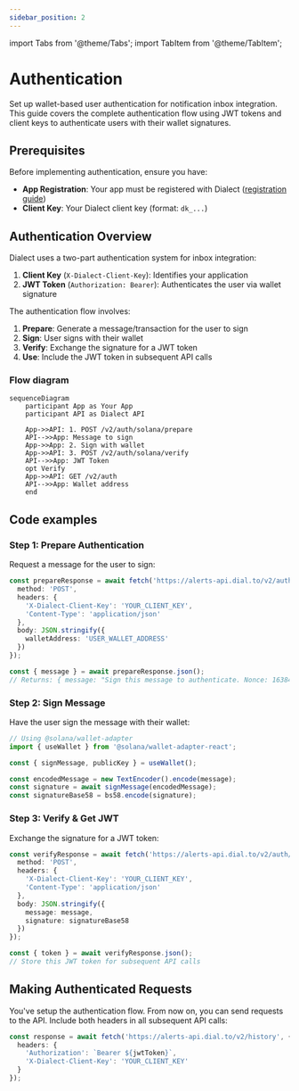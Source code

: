 ```yaml
---
sidebar_position: 2
---
```


import Tabs from '@theme/Tabs';
import TabItem from '@theme/TabItem';

# Authentication

Set up wallet-based user authentication for notification inbox integration. This guide covers the complete authentication flow using JWT tokens and client keys to authenticate users with their wallet signatures.

## Prerequisites

Before implementing authentication, ensure you have:

- **App Registration**: Your app must be registered with Dialect ([registration guide](../../setup/register-app.md))
- **Client Key**: Your Dialect client key (format: `dk_...`)

## Authentication Overview


Dialect uses a two-part authentication system for inbox integration:

1. **Client Key** (`X-Dialect-Client-Key`): Identifies your application
2. **JWT Token** (`Authorization: Bearer`): Authenticates the user via wallet signature

The authentication flow involves:
1. **Prepare**: Generate a message/transaction for the user to sign
2. **Sign**: User signs with their wallet
3. **Verify**: Exchange the signature for a JWT token
4. **Use**: Include the JWT token in subsequent API calls
### Flow diagram

```mermaid
sequenceDiagram
    participant App as Your App
    participant API as Dialect API

    App->>API: 1. POST /v2/auth/solana/prepare
    API-->>App: Message to sign
    App->>App: 2. Sign with wallet
    App->>API: 3. POST /v2/auth/solana/verify
    API-->>App: JWT Token
    opt Verify
    App->>API: GET /v2/auth
    API-->>App: Wallet address
    end
```


## Code examples

### Step 1: Prepare Authentication

Request a message for the user to sign:

```typescript
const prepareResponse = await fetch('https://alerts-api.dial.to/v2/auth/solana/prepare', {
  method: 'POST',
  headers: {
    'X-Dialect-Client-Key': 'YOUR_CLIENT_KEY',
    'Content-Type': 'application/json'
  },
  body: JSON.stringify({
    walletAddress: 'USER_WALLET_ADDRESS'
  })
});

const { message } = await prepareResponse.json();
// Returns: { message: "Sign this message to authenticate. Nonce: 1638471298347" }
```

### Step 2: Sign Message

Have the user sign the message with their wallet:

```typescript
// Using @solana/wallet-adapter
import { useWallet } from '@solana/wallet-adapter-react';

const { signMessage, publicKey } = useWallet();

const encodedMessage = new TextEncoder().encode(message);
const signature = await signMessage(encodedMessage);
const signatureBase58 = bs58.encode(signature);
```

### Step 3: Verify & Get JWT

Exchange the signature for a JWT token:

```typescript
const verifyResponse = await fetch('https://alerts-api.dial.to/v2/auth/solana/verify', {
  method: 'POST',
  headers: {
    'X-Dialect-Client-Key': 'YOUR_CLIENT_KEY',
    'Content-Type': 'application/json'
  },
  body: JSON.stringify({
    message: message,
    signature: signatureBase58
  })
});

const { token } = await verifyResponse.json();
// Store this JWT token for subsequent API calls
```



## Making Authenticated Requests

You've setup the authentication flow. From now on, you can send requests to the API. Include both headers in all subsequent API calls:

```typescript
const response = await fetch('https://alerts-api.dial.to/v2/history', {
  headers: {
    'Authorization': `Bearer ${jwtToken}`,
    'X-Dialect-Client-Key': 'YOUR_CLIENT_KEY'
  }
});
``` 




